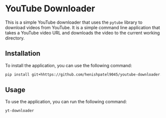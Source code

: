 # YouTube Downloader

This is a simple YouTube downloader that uses the `pytube` library to download videos from YouTube. It is a simple command line application that takes a YouTube video URL and downloads the video to the current working directory.

## Installation

To install the application, you can use the following command:

```bash
pip install git+hhttps://github.com/henishpatel9045/youtube-downloader.git
```

## Usage

To use the application, you can run the following command:

```bash
yt-downloader
```